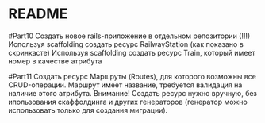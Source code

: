 # README
#Part10
Создать новое rails-приложение в отдельном репозитории (!!!)
Используя scaffolding создать ресурс RailwayStation (как показано в скринкасте)
Используя scaffolding создать ресурс Train, который имеет номер в качестве атрибута

#Part11
Создать ресурс Маршруты (Routes), для которого возможны все CRUD-операции.
Маршрут имеет название, требуется валидация на наличие этого атрибута.
Внимание! Создать ресурс нужно вручную, без ипользования скаффолдинга и других генераторов (генератор можно использовать только для создания миграции).